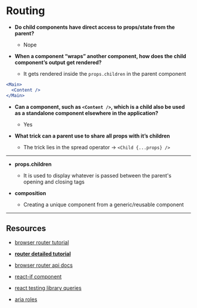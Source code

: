 # Routing

- **Do child components have direct access to props/state from the parent?**
  - Nope  

- **When a component “wraps” another component, how does the child component’s output get rendered?**
  - It gets rendered inside the `props.children` in the parent component 


```jsx
<Main>
  <Content />
</Main>
```

- **Can a component, such as `<Content />`, which is a child also be used as a standalone component elsewhere in the application?**
  - Yes 

- **What trick can a parent use to share all props with it’s children**
  - The trick lies in the spread operator &rarr; `<Child {...props} />` 



 
---

- **props.children**
  - It is used to display whatever is passed between the parent's opening and closing tags 

- **composition**
  - Creating a unique component from a generic/reusable component





---

## Resources

- [browser router tutorial](https://blog.pshrmn.com/entry/simple-react-router-v4-tutorial/)

- **[router detailed tutorial](https://learnwithparam.com/blog/different-types-of-router-in-react-router/)**

- [browser router api docs](https://reacttraining.com/react-router/web/api)

- [react-if component](https://www.npmjs.com/package/react-if)

- [react testing library queries](https://testing-library.com/docs/dom-testing-library/api-queries)

- [aria roles](https://www.w3.org/TR/html-aria/)



